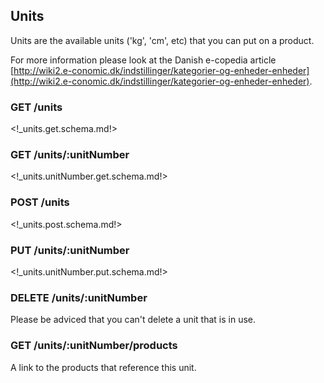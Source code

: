 ## Units

Units are the available units ('kg', 'cm', etc) that you can put on a product.

For more information please look at the Danish e-copedia article [http://wiki2.e-conomic.dk/indstillinger/kategorier-og-enheder-enheder](http://wiki2.e-conomic.dk/indstillinger/kategorier-og-enheder-enheder).

### <span class='get'>GET</span> /units

<!_units.get.schema.md!>

### <span class='get'>GET</span> /units/:unitNumber

<!_units.unitNumber.get.schema.md!>

### <span class='post'>POST</span> /units

<!_units.post.schema.md!>

### <span class='put'>PUT</span> /units/:unitNumber

<!_units.unitNumber.put.schema.md!>

### <span class='delete'>DELETE</span> /units/:unitNumber

Please be adviced that you can't delete a unit that is in use.

### <span class='get'>GET</span> /units/:unitNumber/products

A link to the products that reference this unit.
